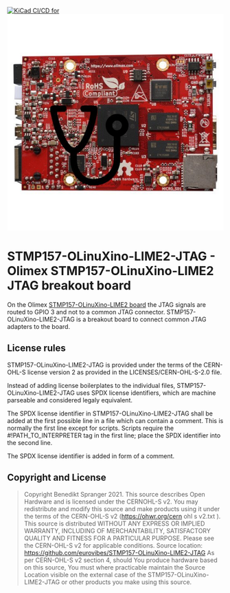 <!-- SPDX-FileCopyrightText: 2022 Benedikt Spranger <b.spranger@linutronix.de> -->
<!-- SPDX-License-Identifier: CERN-OHL-S-2.0 -->

[![KiCad CI/CD for ](https://github.com/eurovibes/STMP157-OLinuXino-LIME2-JTAG/actions/workflows/main.yml/badge.svg)](https://github.com/eurovibes/STMP157-OLinuXino-LIME2-JTAG/actions/workflows/main.yml)
![STMP157-OLinuXino-LIME2-JTAG logo](https://github.com/eurovibes/STMP157-OLinuXino-LIME2-JTAG/raw/master/images/logo.png "STMP157-OLinuXino-LIME2-JTAG logo")

# STMP157-OLinuXino-LIME2-JTAG - Olimex STMP157-OLinuXino-LIME2 JTAG breakout board

On the Olimex [STMP157-OLinuXino-LIME2 board](https://www.olimex.com/Products/OLinuXino/STMP1/open-source-hardware)
the JTAG signals are routed to GPIO 3 and not to a common JTAG connector.
STMP157-OLinuXino-LIME2-JTAG is a breakout board to connect common JTAG
adapters to the board.

## License rules

STMP157-OLinuXino-LIME2-JTAG is provided under the terms of the CERN-OHL-S
license version 2 as provided in the LICENSES/CERN-OHL-S-2.0 file.

Instead of adding license boilerplates to the individual files,
STMP157-OLinuXino-LIME2-JTAG uses SPDX license identifiers, which are machine
parseable and considered legaly equivalent.

The SPDX license identifier in STMP157-OLinuXino-LIME2-JTAG shall be added at
the first possible line in a file which can contain a comment. This is
normally the first line except for scripts. Scripts require the
#!PATH_TO_INTERPRETER tag in the first line; place the SPDX identifier into
the second line.

The SPDX license identifier is added in form of a comment.

## Copyright and License

>Copyright Benedikt Spranger 2021.
>This source describes Open Hardware and is licensed under the CERNOHL-S v2.
>You may redistribute and modify this source and make products using it
>under the terms of the CERN-OHL-S v2
>(https://ohwr.org/cern ohl s v2.txt ).
>This source is distributed WITHOUT ANY EXPRESS OR IMPLIED
>WARRANTY, INCLUDING OF MERCHANTABILITY, SATISFACTORY
>QUALITY AND FITNESS FOR A PARTICULAR PURPOSE. Please see
>the CERN-OHL-S v2 for applicable conditions.
>Source location: https://github.com/eurovibes/STMP157-OLinuXino-LIME2-JTAG
>As per CERN-OHL-S v2 section 4, should You produce hardware based
>on this source, You must where practicable maintain the Source Location
>visible on the external case of the STMP157-OLinuXino-LIME2-JTAG or other
>products you make using this source.
